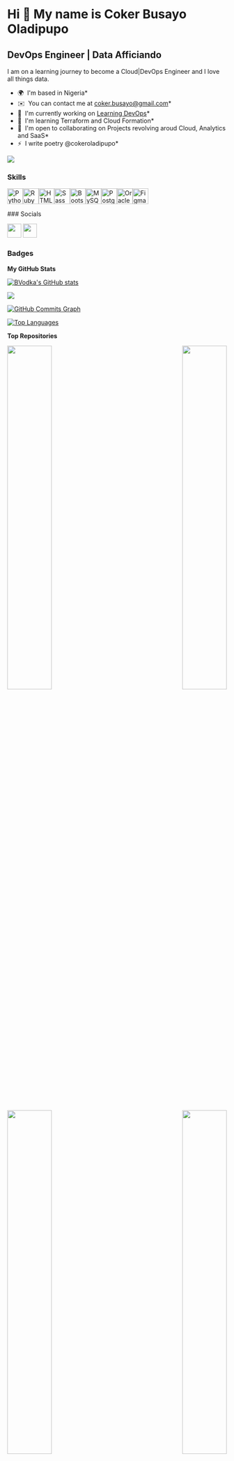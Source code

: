 Hi 👋 My name is Coker Busayo Oladipupo
=======================================
DevOps Engineer | Data Afficiando
---------------------------------
I am on a learning journey to become a Cloud|DevOps Engineer and I love all things data.
* 🌍  I'm based in Nigeria* 
* ✉️  You can contact me at [coker.busayo@gmail.com](mailto:coker.busayo@gmail.com)* 
* 🚀  I'm currently working on [Learning DevOps](http://darey.io)*
* 🧠  I'm learning Terraform and Cloud Formation* 
* 🤝  I'm open to collaborating on Projects revolving aroud Cloud, Analytics and SaaS* 
* ⚡  I write poetry @cokeroladipupo*

<a href="https://www.github.com/BVodka" target="_blank" rel="noreferrer"><img
src="https://img.shields.io/github/followers/BVodka?logo=github&style=for-the-badge&color=0891b2&labelColor=000000" /></a>


### Skills


<p align="left"><a href="https://www.python.org/" target="_blank" rel="noreferrer"><img src="https://raw.githubusercontent.com/danielcranney/readme-generator/main/public/icons/skills/python-colored.svg" width="36" height="36" alt="Python" /></a><a href="https://www.ruby-lang.org/en/" target="_blank" rel="noreferrer"><img src="https://raw.githubusercontent.com/danielcranney/readme-generator/main/public/icons/skills/ruby-colored.svg" width="36" height="36" alt="Ruby" /></a><a href="https://developer.mozilla.org/en-US/docs/Glossary/HTML5" target="_blank" rel="noreferrer"><img src="https://raw.githubusercontent.com/danielcranney/readme-generator/main/public/icons/skills/html5-colored.svg" width="36" height="36" alt="HTML5" /></a><a href="https://sass-lang.com/" target="_blank" rel="noreferrer"><img src="https://raw.githubusercontent.com/danielcranney/readme-generator/main/public/icons/skills/sass-colored.svg" width="36" height="36" alt="Sass" /></a><a href="https://getbootstrap.com/" target="_blank" rel="noreferrer"><img src="https://raw.githubusercontent.com/danielcranney/readme-generator/main/public/icons/skills/bootstrap-colored.svg" width="36" height="36" alt="Bootstrap" /></a><a href="https://www.mysql.com/" target="_blank" rel="noreferrer"><img src="https://raw.githubusercontent.com/danielcranney/readme-generator/main/public/icons/skills/mysql-colored.svg" width="36" height="36" alt="MySQL" /></a><a href="https://www.postgresql.org/" target="_blank" rel="noreferrer"><img src="https://raw.githubusercontent.com/danielcranney/readme-generator/main/public/icons/skills/postgresql-colored.svg" width="36" height="36" alt="PostgreSQL" /></a><a href="https://www.oracle.com/uk/index.html" target="_blank" rel="noreferrer"><img src="https://raw.githubusercontent.com/danielcranney/readme-generator/main/public/icons/skills/oracle-colored.svg" width="36" height="36" alt="Oracle" /></a><a href="https://www.figma.com/" target="_blank" rel="noreferrer"><img src="https://raw.githubusercontent.com/danielcranney/readme-generator/main/public/icons/skills/figma-colored.svg" width="36" height="36" alt="Figma" /></a></p>
### Socials<p align="left"> <a href="https://www.github.com/BVodka" target="_blank" rel="noreferrer"><img src="https://raw.githubusercontent.com/danielcranney/readme-generator/main/public/icons/socials/github.svg" width="32" height="32" /></a> <a href="https://www.linkedin.com/in/coker-busayo-oladipupo" target="_blank" rel="noreferrer"><img src="https://raw.githubusercontent.com/danielcranney/readme-generator/main/public/icons/socials/linkedin.svg" width="32" height="32" /></a></p>

### Badges

<b>My GitHub Stats</b>

<a href="http://www.github.com/BVodka"><img src="https://github-readme-stats.vercel.app/api?username=BVodka&show_icons=true&hide=&count_private=true&title_color=0891b2&text_color=ffffff&icon_color=0891b2&bg_color=000000&hide_border=true&show_icons=true" alt="BVodka's GitHub stats" /></a>

<a href="http://www.github.com/BVodka"><img src="https://github-readme-streak-stats.herokuapp.com/?user=BVodka&stroke=ffffff&background=000000&ring=0891b2&fire=0891b2&currStreakNum=ffffff&currStreakLabel=0891b2&sideNums=ffffff&sideLabels=ffffff&dates=ffffff&hide_border=true" /></a>

<a href="http://www.github.com/BVodka"><img src="https://activity-graph.herokuapp.com/graph?username=BVodka&bg_color=000000&color=ffffff&line=0891b2&point=ffffff&area_color=000000&area=true&hide_border=true&custom_title=GitHub%20Commits%20Graph" alt="GitHub Commits Graph" /></a>

<a href="https://github.com/BVodka" align="left"><img src="https://github-readme-stats.vercel.app/api/top-langs/?username=BVodka&langs_count=10&title_color=0891b2&text_color=ffffff&icon_color=0891b2&bg_color=000000&hide_border=true&locale=en&custom_title=Top%20%Languages" alt="Top Languages" /></a>

<b>Top Repositories</b>

<div width="100%" align="center"><a href="https://github.com/BVodka/https://github.com/BVodka/PBL_LAMP-STACK-AWS" align="left"><img align="left" width="45%" src="https://github-readme-stats.vercel.app/api/pin/?username=BVodka&repo=https://github.com/BVodka/PBL_LAMP-STACK-AWS&title_color=0891b2&text_color=ffffff&icon_color=0891b2&bg_color=000000&hide_border=true&locale=en" /></a><a href="https://github.com/BVodka/https://github.com/BVodka/PBL-LB-WITH-NGINX" align="right"><img align="right" width="45%" src="https://github-readme-stats.vercel.app/api/pin/?username=BVodka&repo=https://github.com/BVodka/PBL-LB-WITH-NGINX&title_color=0891b2&text_color=ffffff&icon_color=0891b2&bg_color=000000&hide_border=true&locale=en" /></a></div><br /><br /><br /><br /><br /><br /><br />

<br /><br /><br /><br /><br />

<div width="100%" align="center"><a href="https://github.com/BVodka/https://github.com/BVodka/PBL--Ansible-Assignments-and-Community-Roles" align="left"><img align="left" width="45%" src="https://github-readme-stats.vercel.app/api/pin/?username=BVodka&repo=https://github.com/BVodka/PBL--Ansible-Assignments-and-Community-Roles&title_color=0891b2&text_color=ffffff&icon_color=0891b2&bg_color=000000&hide_border=true&locale=en" /></a><a href="https://github.com/BVodka/https://github.com/BVodka/ansible-config-mgt" align="right"><img align="right" width="45%" src="https://github-readme-stats.vercel.app/api/pin/?username=BVodka&repo=https://github.com/BVodka/ansible-config-mgt&title_color=0891b2&text_color=ffffff&icon_color=0891b2&bg_color=000000&hide_border=true&locale=en" /></a></div>
